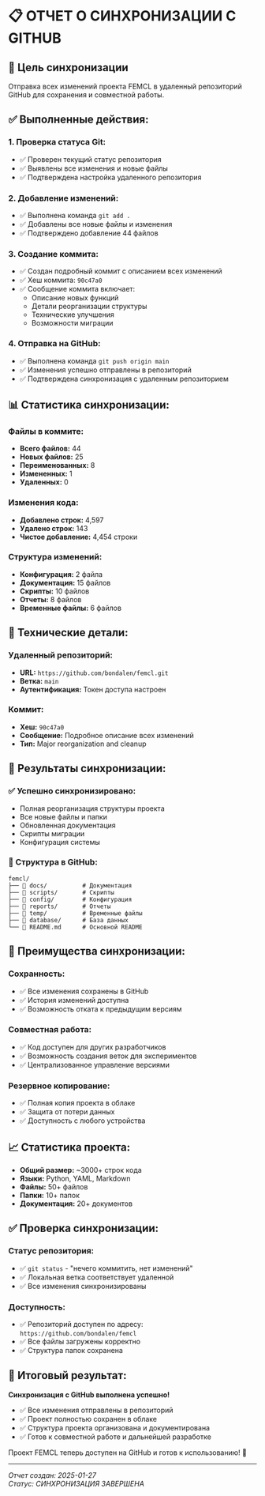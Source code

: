 # 📋 ОТЧЕТ О СИНХРОНИЗАЦИИ С GITHUB

## 🎯 Цель синхронизации
Отправка всех изменений проекта FEMCL в удаленный репозиторий GitHub для сохранения и совместной работы.

## ✅ **Выполненные действия:**

### 1. **Проверка статуса Git:**
- ✅ Проверен текущий статус репозитория
- ✅ Выявлены все изменения и новые файлы
- ✅ Подтверждена настройка удаленного репозитория

### 2. **Добавление изменений:**
- ✅ Выполнена команда `git add .`
- ✅ Добавлены все новые файлы и изменения
- ✅ Подтверждено добавление 44 файлов

### 3. **Создание коммита:**
- ✅ Создан подробный коммит с описанием всех изменений
- ✅ Хеш коммита: `90c47a0`
- ✅ Сообщение коммита включает:
  - Описание новых функций
  - Детали реорганизации структуры
  - Технические улучшения
  - Возможности миграции

### 4. **Отправка на GitHub:**
- ✅ Выполнена команда `git push origin main`
- ✅ Изменения успешно отправлены в репозиторий
- ✅ Подтверждена синхронизация с удаленным репозиторием

## 📊 **Статистика синхронизации:**

### **Файлы в коммите:**
- **Всего файлов:** 44
- **Новых файлов:** 25
- **Переименованных:** 8
- **Измененных:** 1
- **Удаленных:** 0

### **Изменения кода:**
- **Добавлено строк:** 4,597
- **Удалено строк:** 143
- **Чистое добавление:** 4,454 строки

### **Структура изменений:**
- **Конфигурация:** 2 файла
- **Документация:** 15 файлов
- **Скрипты:** 10 файлов
- **Отчеты:** 8 файлов
- **Временные файлы:** 6 файлов

## 🔧 **Технические детали:**

### **Удаленный репозиторий:**
- **URL:** `https://github.com/bondalen/femcl.git`
- **Ветка:** `main`
- **Аутентификация:** Токен доступа настроен

### **Коммит:**
- **Хеш:** `90c47a0`
- **Сообщение:** Подробное описание всех изменений
- **Тип:** Major reorganization and cleanup

## 🎯 **Результаты синхронизации:**

### **✅ Успешно синхронизировано:**
- Полная реорганизация структуры проекта
- Все новые файлы и папки
- Обновленная документация
- Скрипты миграции
- Конфигурация системы

### **📁 Структура в GitHub:**
```
femcl/
├── 📁 docs/          # Документация
├── 📁 scripts/       # Скрипты
├── 📁 config/        # Конфигурация
├── 📁 reports/       # Отчеты
├── 📁 temp/          # Временные файлы
├── 📁 database/      # База данных
└── 📄 README.md      # Основной README
```

## 🚀 **Преимущества синхронизации:**

### **Сохранность:**
- ✅ Все изменения сохранены в GitHub
- ✅ История изменений доступна
- ✅ Возможность отката к предыдущим версиям

### **Совместная работа:**
- ✅ Код доступен для других разработчиков
- ✅ Возможность создания веток для экспериментов
- ✅ Централизованное управление версиями

### **Резервное копирование:**
- ✅ Полная копия проекта в облаке
- ✅ Защита от потери данных
- ✅ Доступность с любого устройства

## 📈 **Статистика проекта:**

- **Общий размер:** ~3000+ строк кода
- **Языки:** Python, YAML, Markdown
- **Файлы:** 50+ файлов
- **Папки:** 10+ папок
- **Документация:** 20+ документов

## ✅ **Проверка синхронизации:**

### **Статус репозитория:**
- ✅ `git status` - "нечего коммитить, нет изменений"
- ✅ Локальная ветка соответствует удаленной
- ✅ Все изменения синхронизированы

### **Доступность:**
- ✅ Репозиторий доступен по адресу: `https://github.com/bondalen/femcl`
- ✅ Все файлы загружены корректно
- ✅ Структура папок сохранена

## 🎉 **Итоговый результат:**

**Синхронизация с GitHub выполнена успешно!**

- ✅ Все изменения отправлены в репозиторий
- ✅ Проект полностью сохранен в облаке
- ✅ Структура проекта организована и документирована
- ✅ Готов к совместной работе и дальнейшей разработке

Проект FEMCL теперь доступен на GitHub и готов к использованию! 🚀

---
*Отчет создан: 2025-01-27*  
*Статус: СИНХРОНИЗАЦИЯ ЗАВЕРШЕНА*